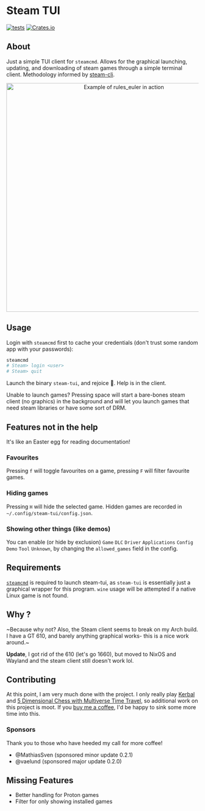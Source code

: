 # Steam TUI
[![tests](https://github.com/dmadisetti/steam-tui/actions/workflows/test.yml/badge.svg?branch=main)](https://github.com/dmadisetti/steam-tui/actions/workflows/test.yml) [![Crates.io](https://img.shields.io/crates/v/steam-tui.svg)](https://crates.io/crates/steam-tui)

## About
Just a simple TUI client for `steamcmd`. Allows for the graphical launching,
updating, and downloading of steam games through a simple terminal client.
Methodology informed by [steam-cli](https://github.com/berenm/steam-cli).

<p align="center">
  <img width="600" alt="Example of rules_euler in action" src="screenshot.png">
</p>

## Usage

Login with `steamcmd` first to cache your credentials (don't trust some random app with your passwords):
```bash
steamcmd
# Steam> login <user>
# Steam> quit
```
Launch the binary `steam-tui`, and rejoice :tada:. Help is in the client.

Unable to launch games? Pressing space will start a bare-bones steam client (no
graphics) in the background and will let you launch games that need steam
libraries or have some sort of DRM.

## Features not in the help

It's like an Easter egg for reading documentation!

### Favourites
Pressing `f` will toggle favourites on a game, pressing `F` will filter favourite games.

### Hiding games
Pressing `H` will hide the selected game. Hidden games are recorded in `~/.config/steam-tui/config.json`.

### Showing other things (like demos)
You can enable (or hide by exclusion) `Game` `DLC` `Driver` `Applications` `Config` `Demo` `Tool` `Unknown`, by changing the `allowed_games` field in the config.

## Requirements

[`steamcmd`](https://wiki.archlinux.org/title/steam#SteamCMD) is required to
launch steam-tui, as `steam-tui` is essentially just a graphical wrapper for
this program. `wine` usage will be attempted if a native Linux game is not
found.

## Why ?
~Because why not? Also, the Steam client seems to break on my Arch build. I have
a GT 610, and barely anything graphical works- this is a nice work around.~

**Update**, I got rid of the 610 (let's go 1660), but moved to NixOS and
Wayland and the steam client still doesn't work lol.

## Contributing

At this point, I am very much done with the project. I only really play
[Kerbal](https://www.kerbalspaceprogram.com/) and [5 Dimensional Chess with
Multiverse Time Travel](https://www.5dchesswithmultiversetimetravel.com/), so
additional work on this project is moot. If you [buy me a
coffee](https://github.com/sponsors/dmadisetti), I'd be happy to sink some more
time into this. 

### Sponsors

Thank you to those who have heeded my call for more coffee!

 - @MathiasSven (sponsored minor update 0.2.1)
 - @vaelund (sponsored major update 0.2.0)

## Missing Features

- Better handling for Proton games
- Filter for only showing installed games

